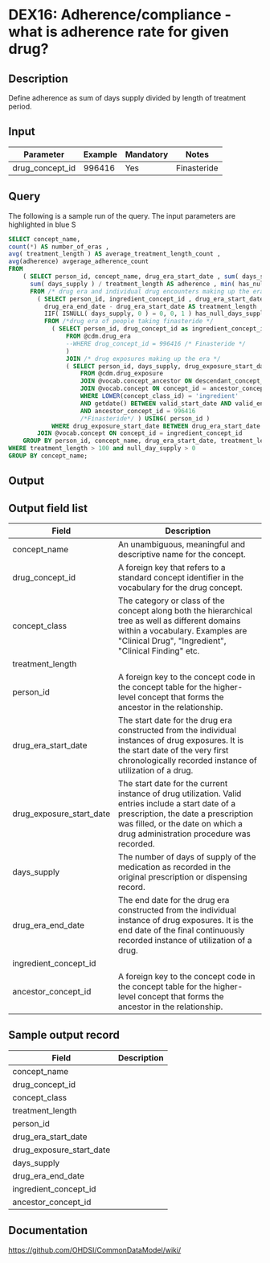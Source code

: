 <!---
Group:drug exposure
Name:DEX16 Adherence/compliance - what is adherence rate for given drug?
Author:Patrick Ryan
CDM Version: 5.0
-->

# DEX16: Adherence/compliance - what is adherence rate for given drug?

## Description
Define adherence as sum of days supply divided by length of treatment period.

## Input

|  Parameter |  Example |  Mandatory |  Notes |
| --- | --- | --- | --- |
| drug_concept_id | 996416 | Yes | Finasteride |

## Query
The following is a sample run of the query. The input parameters are highlighted in  blue  S

```sql
SELECT concept_name,
count(*) AS number_of_eras ,
avg( treatment_length ) AS average_treatment_length_count ,
avg(adherence) avgerage_adherence_count
FROM
    ( SELECT person_id, concept_name, drug_era_start_date , sum( days_supply ), treatment_length ,
      sum( days_supply ) / treatment_length AS adherence , min( has_null_days_supply ) AS null_day_supply
      FROM /* drug era and individual drug encounters making up the era */
        ( SELECT person_id, ingredient_concept_id , drug_era_start_date, drug_era_end_date ,
          drug_era_end_date - drug_era_start_date AS treatment_length , drug_exposure_start_date , days_supply ,
          IIF( ISNULL( days_supply, 0 ) = 0, 0, 1 ) has_null_days_supply
          FROM /*drug era of people taking finasteride */
            ( SELECT person_id, drug_concept_id as ingredient_concept_id , drug_era_start_date, drug_era_end_date
                FROM @cdm.drug_era
                --WHERE drug_concept_id = 996416 /* Finasteride */
                )
                JOIN /* drug exposures making up the era */
                ( SELECT person_id, days_supply, drug_exposure_start_date
                    FROM @cdm.drug_exposure
                    JOIN @vocab.concept_ancestor ON descendant_concept_id = drug_concept_id
                    JOIN @vocab.concept ON concept_id = ancestor_concept_id
                    WHERE LOWER(concept_class_id) = 'ingredient'
                    AND getdate() BETWEEN valid_start_date AND valid_end_date
                    AND ancestor_concept_id = 996416
                    /*Finasteride*/ ) USING( person_id )
            WHERE drug_exposure_start_date BETWEEN drug_era_start_date AND drug_era_end_date )
        JOIN @vocab.concept ON concept_id = ingredient_concept_id 
    GROUP BY person_id, concept_name, drug_era_start_date, treatment_length )
WHERE treatment_length > 100 and null_day_supply > 0
GROUP BY concept_name;
```

## Output


## Output field list

|  Field |  Description |
| --- | --- |
| concept_name | An unambiguous, meaningful and descriptive name for the concept. |
| drug_concept_id | A foreign key that refers to a standard concept identifier in the vocabulary for the drug concept. |
| concept_class | The category or class of the concept along both the hierarchical tree as well as different domains within a vocabulary. Examples are "Clinical Drug", "Ingredient", "Clinical Finding" etc. |
| treatment_length |   |
| person_id | A foreign key to the concept code in the concept table for the higher-level concept that forms the ancestor in the relationship. |
| drug_era_start_date | The start date for the drug era constructed from the individual instances of drug exposures. It is the start date of the very first chronologically recorded instance of utilization of a drug. |
| drug_exposure_start_date | The start date for the current instance of drug utilization. Valid entries include a start date of a prescription, the date a prescription was filled, or the date on which a drug administration procedure was recorded. |
| days_supply | The number of days of supply of the medication as recorded in the original prescription or dispensing record. |
| drug_era_end_date | The end date for the drug era constructed from the individual instance of drug exposures. It is the end date of the final continuously recorded instance of utilization of a drug. |
| ingredient_concept_id |   |
| ancestor_concept_id | A foreign key to the concept code in the concept table for the higher-level concept that forms the ancestor in the relationship. |


## Sample output record

|  Field |  Description |
| --- | --- |
| concept_name |   |
| drug_concept_id |   |
| concept_class |   |
| treatment_length |   |
| person_id |   |
| drug_era_start_date |   |
| drug_exposure_start_date |   |
| days_supply |   |
| drug_era_end_date |   |
| ingredient_concept_id |   |
| ancestor_concept_id |   |

## Documentation
https://github.com/OHDSI/CommonDataModel/wiki/
